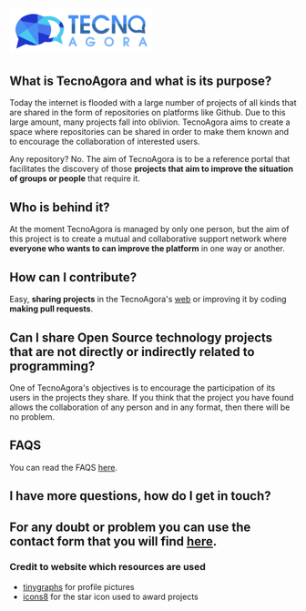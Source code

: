 # <img src="views/resources/imgs/tecnoAgora_flat.png" width="50%">
## What is TecnoAgora and what is its purpose?
Today the internet is flooded with a large number of projects of all kinds that are shared in the form of repositories on platforms like Github. Due to this large amount, many projects fall into oblivion. TecnoAgora aims to create a space where repositories can be shared in order to make them known and to encourage the collaboration of interested users.

Any repository? No. The aim of TecnoAgora is to be a reference portal that facilitates the discovery of those **projects that aim to improve the situation of groups or people** that require it.

## Who is behind it?
At the moment TecnoAgora is managed by only one person, but the aim of this project is to create a mutual and collaborative support network where **everyone who wants to can improve the platform** in one way or another.

## How can I contribute?
Easy, **sharing projects** in the TecnoAgora's [web](https://tecnoagora.com) or improving it by coding **making pull requests**.

## Can I share Open Source technology projects that are not directly or indirectly related to programming?
One of TecnoAgora's objectives is to encourage the participation of its users in the projects they share. If you think that the project you have found allows the collaboration of any person and in any format, then there will be no problem.

## FAQS
You can read the FAQS [here](https://tecnoagora.com/faqs).

## I have more questions, how do I get in touch?              
For any doubt or problem you can use the contact form that you will find [here](https://tecnoagora.com/contact).
---
### Credit to website which resources are used
* [tinygraphs](http://www.tinygraphs.com/) for profile pictures
* [icons8](https://icons8.com) for the star icon used to award projects
